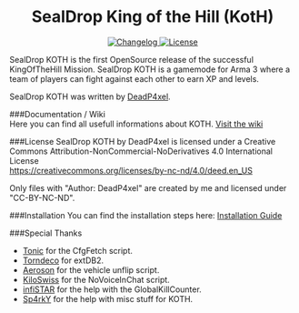 <h1 align="center">SealDrop King of the Hill (KotH)</h1>
<p align="center">
    <a href="https://github.com/DeadP4xel/SealDrop-KOTH/wiki/Changelog">
    <img src="http://storage.sealdrop.de/koth/koth_icon_version.png" alt="Changelog" />
  </a>
    <a href="https://creativecommons.org/licenses/by-nc-nd/4.0/deed.en_US">
    <img src="http://storage.sealdrop.de/koth/koth_icon_license.png" alt="License" />
  </a>
</p>
SealDrop KOTH is the first OpenSource release of the successful KingOfTheHill Mission. SealDrop KOTH is a gamemode for Arma 3 where a team of players can fight against each other to earn XP and levels. 

SealDrop KOTH was written by [DeadP4xel](https://github.com/DeadP4xel).

###Documentation / Wiki</br>
Here you can find all usefull informations about KOTH. [Visit the wiki](https://github.com/DeadP4xel/SealDrop-KOTH/wiki)

###License
SealDrop KOTH by DeadP4xel is licensed under a Creative Commons Attribution-NonCommercial-NoDerivatives 4.0 International License</br>
https://creativecommons.org/licenses/by-nc-nd/4.0/deed.en_US</br>

Only files with "Author: DeadP4xel" are created by me and licensed under "CC-BY-NC-ND".

###Installation
You can find the installation steps here: [Installation Guide](https://github.com/DeadP4xel/SealDrop-KOTH/wiki#installation)

###Special Thanks
* [Tonic](https://github.com/TAWTonic) for the CfgFetch script.
* [Torndeco](https://github.com/Torndeco) for extDB2.
* [Aeroson](https://github.com/aeroson) for the vehicle unflip script.
* [KiloSwiss](https://github.com/KiloSwiss) for the NoVoiceInChat script.
* [infiSTAR](https://github.com/infiSTAR) for the help with the GlobalKillCounter.
* [Sp4rkY](https://github.com/SPKcoding) for the help with misc stuff for KOTH.
